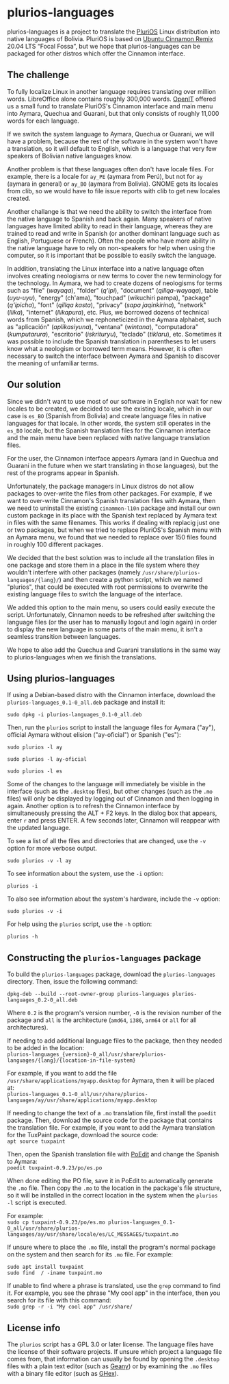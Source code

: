 # plurios-languages

plurios-languages is a project to translate the [PluriOS](https://plurios.openit.dev) Linux distribution 
into native languages of Bolivia. PluriOS is based on [Ubuntu Cinnamon Remix](https://ubuntucinnamon.org/) 
20.04 LTS “Focal Fossa”, but we hope that plurios-languages can be packaged for 
other distros which offer the Cinnamon interface.  

## The challenge
To fully localize Linux in another language requires translating over million
words. LibreOffice alone contains roughly 300,000 words. [OpenIT](https://openit.com.bo/) offered us
a small fund to translate PluriOS's Cinnamon interface and main menu into Aymara, 
Quechua and Guarani, but that only consists of roughly 11,000 words for each 
language.

If we switch the system language to Aymara, Quechua or Guarani, we will have a
problem, because the rest of the software in the system won't have a translation, 
so it will default to English, which is a language that very few speakers of 
Bolivian native languages know. 

Another problem is that these languages often don't have locale files. For example, 
there is a locale for `ay_PE` (aymara from Perú), but not for `ay` (aymara in general) 
or `ay_BO` (aymara from Bolivia). GNOME gets its locales from clib, so we would
have to file issue reports with clib to get new locales created. 

Another challange is that we need the ability to switch the interface from the
native language to Spanish and back again. Many speakers of native languages have
limited ability to read in their language, whereas they are trained to read and write
in Spanish (or another dominant language such as English, Portuguese or French). 
Often the people who have more ability in the native language have to rely on
non-speakers for help when using the computer, so it is important that be possible
to easily switch the language. 

In addition, translating the Linux interface into a native language often involves 
creating neologisms or new terms to cover the new terminology for the technology. 
In Aymara, we had to create dozens of neologisms for terms such as "file" (*wayaqa*), 
"folder" (*q'ipi*), "document" (*qillqa-wayaqa*), table (*uyu-uyu*), "energy" (ch'ama), 
"touchpad" (wikuchiri pampa), "package" (*q'ipicha*), "font" (*qillqa kasta*), "privacy" 
(*sapa jaqinkirina*), "network" (*llika*), "internet" (*llikapura*), etc. Plus, we 
borrowed dozens of technical words from Spanish, which we rephoneticized in the 
Aymara alphabet, such as "aplicación" (*aplikasiyuna*), "ventana" (*wintana*), 
"computadora" (*kumputarura*), "escritorio" (*iskrituryu*), "teclado" (*tiklaru*), 
etc. Sometimes it was possible to include the Spanish translation in parentheses
to let users know what a neologism or borrowed term means. However, it is often
necessary to switch the interface between Aymara and Spanish to discover the meaning
of unfamiliar terms.

## Our solution
Since we didn't want to use most of our software in English nor wait for new locales to be 
created, we decided to use the existing locale, which in our case is `es_BO` 
(Spanish from Bolivia) and create language files in native languages for that locale.
In other words, the system still operates in the `es_BO` locale, but the
Spanish translation files for the Cinnamon interface and the main menu have been 
replaced with native language translation files. 

For the user, the Cinnamon interface appears Aymara (and in Quechua and Guaraní 
in the future when we start translating in those languages), but the rest of the
programs appear in Spanish. 

Unfortunately, the package managers in Linux distros do not allow packages
to over-write the files from other packages. For example, if we want to over-write
Cinnamon's Spanish translation files with Aymara, then we need to uninstall the
existing `cinammon-l10n` package and install our own custom package in its place 
with the Spanish text replaced by Aymara text in files with the same filenames.
This works if dealing with replacig just one or two packages, but when we tried 
to replace PluriOS's Spanish menu with an Aymara menu, we found that we needed to
replace over 150 files found in roughly 100 different packages.

We decided that the best solution was to include all the translation files in one
package and store them in a place in the file system where they wouldn't interfere
with other packages (namely `/usr/share/plurios-languages/{lang}/`) and then create 
a python script, which we named "plurios", that could be executed with root permissions
to overwrite the existing language files to switch the language of the interface.

We added this option to the main menu, so users could easily execute the script. 
Unfortunately, Cinnamon needs to be refreshed after switching the language files 
(or the user has to manually logout and login again) in order to display the new 
language in some parts of the main menu, it isn't a seamless transition between
languages. 

We hope to also add the Quechua and Guarani translations in the same way to plurios-languages
when we finish the translations.

## Using plurios-languages

If using a Debian-based distro with the Cinnamon interface, download the 
`plurios-languages_0.1-0_all.deb` package and install it:

`sudo dpkg -i plurios-languages_0.1-0_all.deb`

Then, run the `plurios` script to install the language files for Aymara ("ay"), 
official Aymara without elision ("ay-oficial") or Spanish ("es"):

`sudo plurios -l ay`

`sudo plurios -l ay-oficial`

`sudo plurios -l es`

Some of the changes to the language will immediately be visible in the interface 
(such as the `.desktop` files), but other changes (such as the `.mo` files) will
only be displayed by logging out of Cinnamon and then logging in again. Another option
is to refresh the Cinnamon interface by simultaneously pressing the ALT + F2 keys.
In the dialog box that appears, enter `r` and press ENTER. A few seconds later,
Cinnamon will reappear with the updated language.

To see a list of all the files and directories that are changed, use the `-v` option
for more verbose output. 

`sudo plurios -v -l ay`


To see information about the system, use the `-i` option:

`plurios -i`

To also see information about the system's hardware, include the `-v` option:

`sudo plurios -v -i`

For help using the `plurios` script, use the `-h` option:    

`plurios -h`

## Constructing the `plurios-languages` package

To build the `plurios-languages` package, download the `plurios-languages` 
directory. Then, issue the following command:

`dpkg-deb --build --root-owner-group plurios-languages plurios-languages_0.2-0_all.deb`

Where `0.2` is the program's version number, `-0` is the revision number of the package
and `all` is the architecture (`amd64`, `i386`, `arm64` or `all` for all architectures).

If needing to add additional language files to the package, then they needed to
be added in the location:  
`plurios-languages_{version}-0_all/usr/share/plurios-languages/{lang}/{location-in-file-system}`

For example, if you want to add the file `/usr/share/applications/myapp.desktop`
for Aymara, then it will be placed at:  
`plurios-languages_0.1-0_all/usr/share/plurios-languages/ay/usr/share/applications/myapp.desktop`

If needing to change the text of a `.mo` translation file, first install the `poedit` package.
Then, download the source code for the package that contains the translation file.
For example, if you want to add the Aymara translation for the TuxPaint package, 
download the source code:  
`apt source tuxpaint`
  
Then, open the Spanish translation file with [PoEdit](https://poedit.net) and change the Spanish to Aymara:  
`poedit tuxpaint-0.9.23/po/es.po`

When done editing the PO file, save it in PoEdit to automatically generate the `.mo` file. 
Then copy the `.mo` to the location in the package's file structure, so it will 
be installed in the correct location in the system when the `plurios -l` script is executed.

For example:  
`sudo cp tuxpaint-0.9.23/po/es.mo plurios-languages_0.1-0_all/usr/share/plurios-languages/ay/usr/share/locale/es/LC_MESSAGES/tuxpaint.mo`

If unsure where to place the `.mo` file, install the program's normal package on the
system and then search for its `.mo` file. For example:  
```
sudo apt install tuxpaint
sudo find  / -iname tuxpaint.mo
```

If unable to find where a phrase is translated, use the `grep` command to find it. 
For example, you see the phrase "My cool app" in the interface, then you search
for its file with this command:  
`sudo grep -r -i "My cool app" /usr/share/`

## License info ##

The `plurios` script has a GPL 3.0 or later license. The language files have the
license of their software projects. If unsure which project a language file comes from, 
that information can usually be found by opening the `.desktop` files with a plain text editor
(such as [Geany](https://www.geany.org)) or by examining the `.mo` files with a binary 
file editor (such as [GHex](https://wiki.gnome.org/Apps/Ghex)).

